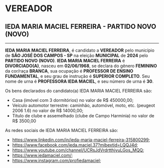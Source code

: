 # VEREADOR
## IEDA MARIA MACIEL FERREIRA - PARTIDO NOVO (NOVO)
---
**IEDA MARIA MACIEL FERREIRA**, é candidato a **VEREADOR** pelo município de **SÃO JOSÉ DOS CAMPOS - SP** na eleição **MUNICIPAL** de **2024** pelo **PARTIDO NOVO (NOVO)**.
**IEDA MARIA MACIEL FERREIRA** é **DIVORCIADO(A)**, nasceu em **02/06/1968**, se declara do gênero **FEMININO** da cor/raça **BRANCA**, sua ocupação é **PROFESSOR DE ENSINO FUNDAMENTAL**, e seu grau de instrução é **SUPERIOR COMPLETO**.
Seu nome de urna é **PROFESSORA IEDA MACIEL**, e seu número de urna é **30**.

Os bens declarados do candidato(a) IEDA MARIA MACIEL FERREIRA são: 
- Casa (imóvel com 3 dormitórios) no valor de R$ 450000,00;
- Veículo automotor terrestre: caminhão, automóvel, moto, etc. (peugeot 2006 1.6) no valor de R$ 14000,00;
- Título de clube e assemelhado (clube de Campo Harminia) no valor de R$ 3500,00

As redes sociais de IEDA MARIA MACIEL FERREIRA são:
- https://www.linkedin.com/in/ieda-maria-maciel-ferreira-315800299;
- https://www.facebook.com/ieda.maciel.37?mibextid=LQQJ4d;
- https://www.youtube.com/channel/UCRsJdVrdrtthjyuLGos_MQQ;
- https://www.iedamaciel.com/;
- https://www.instagram.com/profiedamaciel;
